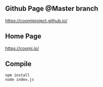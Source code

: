 ## Github Page @Master branch
https://coomiproject.github.io/

## Home Page
https://coomi.io/

## Compile
```
npm install
node index.js
```
